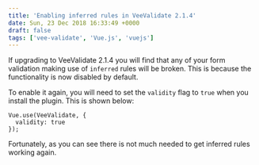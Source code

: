 ```yaml
---
title: 'Enabling inferred rules in VeeValidate 2.1.4'
date: Sun, 23 Dec 2018 16:33:49 +0000
draft: false
tags: ['vee-validate', 'Vue.js', 'vuejs']
---
```


If upgrading to VeeValidate 2.1.4 you will find that any of your form validation making use of `inferred` rules will be broken. This is because the functionality is now disabled by default.

To enable it again, you will need to set the `validity` flag to `true` when you install the plugin. This is shown below:

```
Vue.use(VeeValidate, {
  validity: true
});
```

Fortunately, as you can see there is not much needed to get inferred rules working again.